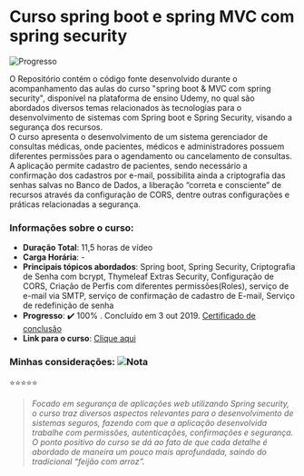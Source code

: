 # Curso spring boot e spring MVC com spring security
![Progresso](https://img.shields.io/badge/Progresso-100%25-brightgreen)

O Repositório contém o código fonte desenvolvido durante o acompanhamento das aulas do curso "spring boot & MVC com spring security", disponível na plataforma de ensino Udemy, no qual são abordados diversos temas relacionados às tecnologias para o desenvolvimento de sistemas com Spring boot e Spring Security, visando a segurança dos recursos.  
O curso apresenta o desenvolvimento de um sistema gerenciador de consultas médicas, onde pacientes, médicos e administradores possuem diferentes permissões para o agendamento ou cancelamento de consultas. A aplicação permite cadastro de pacientes, sendo necessário a confirmação dos cadastros por e-mail, possibilita ainda a criptografia das senhas salvas no Banco de Dados, a liberação “correta e consciente” de recursos através da configuração de CORS, dentre outras configurações e práticas relacionadas a segurança.

### Informações sobre o curso:
* **Duração Total**: 11,5 horas de vídeo 
* **Carga Horária**: -  
* **Principais tópicos abordados**: Spring boot, Spring Security, Criptografia de Senha com bcrypt, Thymeleaf Extras Security, Configuração de CORS, Criação de Perfis com diferentes permissões(Roles), serviço de e-mail via SMTP, serviço de confirmação de cadastro de E-mail, Serviço de redefinição de senha  
* **Progresso**: :heavy_check_mark:  100% . Concluído em 3 out 2019. <a href="https://www.udemy.com/certificate/UC-0UGZFCVX/" target="_blank">Certificado de conclusão</a>  
* **Link para o curso**: <a href="https://www.udemy.com/course/spring-boot-mvc-com-spring-security/" target="_blank">Clique aqui</a>

### Minhas considerações: ![Nota](https://img.shields.io/badge/Nota-5%2F5-e6e600)  
:star::star::star::star::star:
>  *Focado em segurança de aplicações web utilizando Spring security, o curso traz diversos aspectos relevantes para o desenvolvimento de sistemas seguros, fazendo com que a aplicação desenvolvida trabalhe com permissões, autenticações, confirmações e segurança. O ponto positivo do curso se dá ao fato de que cada detalhe é abordado de maneira um pouco mais aprofundada, saindo do tradicional “feijão com arroz”.*  
